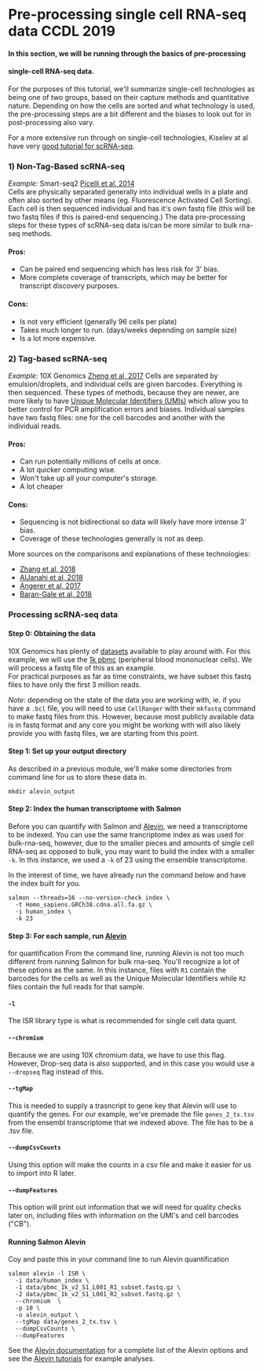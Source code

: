# Pre-processing single cell RNA-seq data **CCDL 2019**

#### In this section, we will be running through the basics of pre-processing 
#### single-cell RNA-seq data.

For the purposes of this tutorial, we'll summarize single-cell technologies as
being one of two groups, based on their capture methods and quantitative nature.
Depending on how the cells are sorted and what technology is used, the pre-processing steps are a bit different and the biases to look out for in post-processing also vary.

For a more extensive run through on single-cell technologies,
Kiselev at al have very [good tutorial for scRNA-seq](https://hemberg-lab.github.io/scRNA.seq.course/introduction-to-single-cell-rna-seq.html#experimental-methods).

### 1) Non-Tag-Based scRNA-seq
*Example:* Smart-seq2 [Picelli et al, 2014](https://www.nature.com/articles/nprot.2014.006)  
Cells are physically separated generally into individual wells in a plate and
often also sorted by other means (eg. Fluorescence Activated Cell Sorting).
Each cell is then sequenced individual and has it's own fastq file (this will be two fastq files if this is paired-end sequencing.)
The data pre-processing steps for these types of scRNA-seq data is/can be more similar to
bulk rna-seq methods.

#### Pros:  
- Can be paired end sequencing which has less risk for 3' bias.  
- More complete coverage of transcripts, which may be better for transcript
discovery purposes.   

#### Cons:  
- Is not very efficient (generally 96 cells per plate)  
- Takes much longer to run. (days/weeks depending on sample size) 
- Is a lot more expensive.  

### 2) Tag-based scRNA-seq
*Example:* 10X Genomics [Zheng et al, 2017](https://www.ncbi.nlm.nih.gov/pubmed/28091601)
Cells are separated by emulsion/droplets, and individual cells are given barcodes.
Everything is then sequenced.
These types of methods, because they are newer, are more likely to have 
[Unique Molecular Identifiers (UMIs)](http://www.nature.com/doifinder/10.1038/nmeth.2772) 
which allow you to better control for PCR amplification errors and biases.
Individual samples have two fastq files: one for the cell barcodes
and another with the individual reads.

#### Pros:  
- Can run potentially millions of cells at once.   
- A lot quicker computing wise.  
- Won't take up all your computer's storage.  
- A lot cheaper  

#### Cons:  
- Sequencing is not bidirectional so data will likely have more intense 3' bias.  
- Coverage of these technologies generally is not as deep.  

More sources on the comparisons and explanations of these technologies:  
- [Zhang et al, 2018](https://doi.org/10.1016/j.molcel.2018.10.020)
- [AlJanahi et al, 2018](https://doi.org/10.1016/j.omtm.2018.07.003)
- [Angerer et al, 2017](http://dx.doi.org/10.1016/j.coisb.2017.07.004)
- [Baran-Gale et al, 2018](https://doi.org/10.1093/bfgp/elx035)

### Processing scRNA-seq data

#### Step 0: Obtaining the data
10X Genomics has plenty of [datasets](https://support.10xgenomics.com/single-cell-gene-expression/datasets)
available to play around with.
For this example, we will use the [1k pbmc](https://support.10xgenomics.com/single-cell-gene-expression/datasets/3.0.0/pbmc_1k_v2)
(peripheral blood mononuclear cells).
We will process a fastq file of this as an example.  
For practical purposes as far as time constraints, we have subset this fastq files
to have only the first 3 million reads.

*Note*: depending on the state of the data you are working with, ie. if you have
a `.bcl` file, you will need to use `CellRanger` with their `mkfastq` command to
make fastq files from this.
However, because most publicly available data is in fastq format and any
core you might be working with will also likely provide you with fastq files,
we are starting from this point.  

#### Step 1: Set up your output directory
As described in a previous module, we'll make some directories from command line
for us to store these data in.
```
mkdir alevin_output  
```

#### Step 2: Index the human transcriptome with Salmon
Before you can quantify with Salmon and 
[Alevin](https://www.biorxiv.org/content/10.1101/335000v2), we need a transcriptome
to be indexed.
You can use the same trancriptome index as was used for bulk-rna-seq, however,
due to the smaller pieces and amounts of single cell RNA-seq as opposed to bulk,
you may want to build the index with a smaller `-k`.
In this instance, we used a `-k` of 23 using the ensemble transcriptome.
  
In the interest of time, we have already run the command below and have the index 
built for you.
```
salmon --threads=16 --no-version-check index \
  -t Homo_sapiens.GRCh38.cdna.all.fa.gz \
  -i human_index \
  -k 23
```

#### Step 3: For each sample, run [Alevin](https://www.biorxiv.org/content/10.1101/335000v2) 
for quantification
From the command line, running Alevin is not too much different from running
Salmon for bulk rna-seq. You'll recognize a lot of these options as the same.
In this instance, files with `R1` contain the barcodes for the cells as well as
the Unique Molecular Identifiers while `R2` files contain the full reads for that sample.  
  
#### `-l`
The ISR library type is what is recommended for single cell data quant. 
  
#### `--chromium`
Because we are using 10X chromium data, we have to use this flag. However, 
Drop-seq data is also supported, and in this case you would use a `--dropseq` 
flag instead of this.
  
#### `--tgMap`
This is needed to supply a trasncript to gene key that Alevin will use to 
quantify the genes. For our example, we've premade the file `genes_2_tx.tsv` from
the ensembl transcriptome that we indexed above. The file has to be a .tsv file. 
  
#### `--dumpCsvCounts` 
Using this option will make the counts in a csv file and make it easier for us to
import into R later. 
  
#### `--dumpFeatures` 
This option will print out information that we will need for quality checks
later on, including files with information on the UMI's and cell barcodes ("CB").  
  
#### Running Salmon Alevin 
Coy and paste this in your command line to run Alevin quantification
```
salmon alevin -l ISR \
  -i data/human_index \
  -1 data/pbmc_1k_v2_S1_L001_R1_subset.fastq.gz \
  -2 data/pbmc_1k_v2_S1_L001_R2_subset.fastq.gz \
  --chromium  \
  -p 10 \
  -o alevin_output \
  --tgMap data/genes_2_tx.tsv \
  --dumpCsvCounts \
  --dumpFeatures
```

See the [Alevin documentation](https://salmon.readthedocs.io/en/latest/alevin.html)
for a complete list of the Alevin options and see the [Alevin tutorials](https://combine-lab.github.io/alevin-tutorial/2018/running-alevin/)
for example analyses.
  